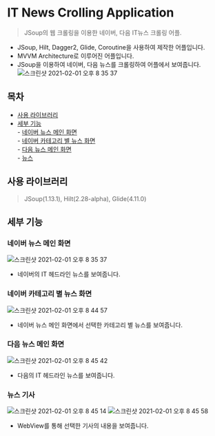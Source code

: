 # IT News Crolling Application
> JSoup의 웹 크롤링을 이용한 네이버, 다음 IT뉴스 크롤링 어플.
- JSoup, Hilt, Dagger2, Glide, Coroutine을 사용하여 제작한 어플입니다.  
- MVVM Architecture로 이루어진 어플입니다.  
- JSoup을 이용하여 네이버, 다음 뉴스를 크롤링하여 어플에서 보여줍니다.  
![스크린샷 2021-02-01 오후 8 35 37](https://user-images.githubusercontent.com/48707020/106454733-8c035000-64ce-11eb-8249-89173e52b813.png)  

## 목차  
- [사용 라이브러리](#사용-라이브러리)  
- [세부 기능](#세부-기능)  
        - [네이버 뉴스 메인 화면](#네이버-뉴스-메인-화면)  
        - [네이버 카테고리 별 뉴스 화면](#네이버-카테고리-별-뉴스-화면)  
        - [다음 뉴스 메인 화면](#다음-뉴스-메인-화면)  
        - [뉴스 ](#뉴스-기사)  

## 사용 라이브러리  
> JSoup(1.13.1), Hilt(2.28-alpha), Glide(4.11.0)  

## 세부 기능
### 네이버 뉴스 메인 화면 
![스크린샷 2021-02-01 오후 8 35 37](https://user-images.githubusercontent.com/48707020/106454733-8c035000-64ce-11eb-8249-89173e52b813.png)  
- 네이버의 IT 헤드라인 뉴스를 보여줍니다.  

### 네이버 카테고리 별 뉴스 화면  
![스크린샷 2021-02-01 오후 8 44 57](https://user-images.githubusercontent.com/48707020/106454738-8e65aa00-64ce-11eb-963d-0b2a506f4ad0.png)  
- 네이버 뉴스 메인 화면에서 선택한 카테고리 별 뉴스를 보여줍니다.
        
### 다음 뉴스 메인 화면  
![스크린샷 2021-02-01 오후 8 45 42](https://user-images.githubusercontent.com/48707020/106454741-8f96d700-64ce-11eb-96ce-cd685ffdb237.png)  
- 다음의 IT 헤드라인 뉴스를 보여줍니다.

### 뉴스 기사  
![스크린샷 2021-02-01 오후 8 45 14](https://user-images.githubusercontent.com/48707020/106454740-8f96d700-64ce-11eb-81b0-a8076a779c3e.png)
![스크린샷 2021-02-01 오후 8 45 58](https://user-images.githubusercontent.com/48707020/106454743-902f6d80-64ce-11eb-9b8e-44abfc03ee21.png)  
- WebView를 통해 선택한 기사의 내용을 보여줍니다.
